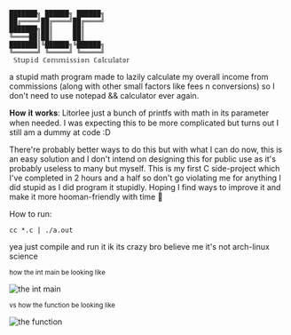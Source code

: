 
	███████╗ ██████╗ ██████╗ 
	██╔════╝██╔════╝██╔════╝ 
	███████╗██║     ██║      
	╚════██║██║     ██║      
	███████║╚██████╗╚██████╗ 
	╚══════╝ ╚═════╝ ╚═════╝ 
     𝕊𝕥𝕦𝕡𝕚𝕕 ℂ𝕠𝕞𝕞𝕚𝕤𝕤𝕚𝕠𝕟 ℂ𝕒𝕝𝕔𝕦𝕝𝕒𝕥𝕠𝕣

a stupid math program made to lazily calculate my overall income from commissions
(along with other small factors like fees n conversions) so I don't need to use notepad && calculator ever again.

𝐇𝐨𝐰 𝐢𝐭 𝐰𝐨𝐫𝐤𝐬:
Litorlee just a bunch of printfs with math in its parameter when needed. I was expecting this to be more complicated but turns out
I still am a dummy at code :D

There're probably better ways to do this but with what I can do now, this is an easy solution and I don't intend on designing this 
for public use as it's probably useless to many but myself. This is my first C side-project which I've completed in 2 hours and a half
so don't go violating me for anything I did stupid as I did program it stupidly. Hoping I find ways to improve it and make it more hooman-friendly with time 🤞

How to run:

```cc *.c | ./a.out```

yea just compile and run it ik its crazy bro believe me it's not arch-linux science

<sup>how the int main be looking like</sup>

![the int main](https://media.discordapp.net/attachments/984736058379997244/1351322995838418984/Screen_Shot_2025-03-18_at_2.09.55_AM.png?ex=67d9f51c&is=67d8a39c&hm=bf7f12efd4252c7112933faf72f996473608e797fdb07158764536453fb50284&=&format=webp&quality=lossless&width=1208&height=620)

<sup>vs how the function be looking like</sup>

![the function](https://media.discordapp.net/attachments/984736058379997244/1351322996152729600/Screen_Shot_2025-03-18_at_2.29.55_AM.png?ex=67d9f51c&is=67d8a39c&hm=3b141839ff9fc62f0c63dc8b0f6c41f0a623b77f43f8e2b22f0e43d7f2b811f2&=&format=webp&quality=lossless&width=422&height=2148)
